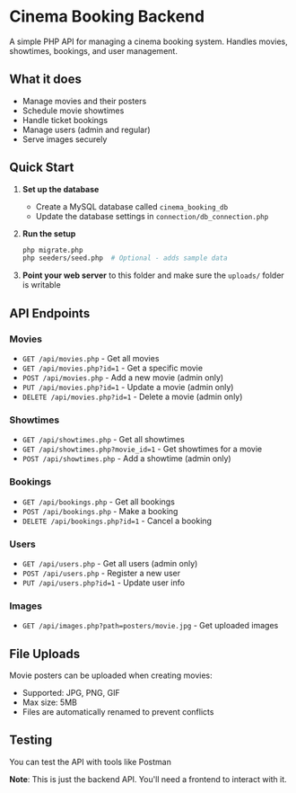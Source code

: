 # Cinema Booking Backend

A simple PHP API for managing a cinema booking system. Handles movies, showtimes, bookings, and user management.

## What it does

- Manage movies and their posters
- Schedule movie showtimes
- Handle ticket bookings
- Manage users (admin and regular)
- Serve images securely

## Quick Start

1. **Set up the database**

   - Create a MySQL database called `cinema_booking_db`
   - Update the database settings in `connection/db_connection.php`

2. **Run the setup**

   ```bash
   php migrate.php
   php seeders/seed.php  # Optional - adds sample data
   ```

3. **Point your web server** to this folder and make sure the `uploads/` folder is writable

## API Endpoints

### Movies

- `GET /api/movies.php` - Get all movies
- `GET /api/movies.php?id=1` - Get a specific movie
- `POST /api/movies.php` - Add a new movie (admin only)
- `PUT /api/movies.php?id=1` - Update a movie (admin only)
- `DELETE /api/movies.php?id=1` - Delete a movie (admin only)

### Showtimes

- `GET /api/showtimes.php` - Get all showtimes
- `GET /api/showtimes.php?movie_id=1` - Get showtimes for a movie
- `POST /api/showtimes.php` - Add a showtime (admin only)

### Bookings

- `GET /api/bookings.php` - Get all bookings
- `POST /api/bookings.php` - Make a booking
- `DELETE /api/bookings.php?id=1` - Cancel a booking

### Users

- `GET /api/users.php` - Get all users (admin only)
- `POST /api/users.php` - Register a new user
- `PUT /api/users.php?id=1` - Update user info

### Images

- `GET /api/images.php?path=posters/movie.jpg` - Get uploaded images

## File Uploads

Movie posters can be uploaded when creating movies:

- Supported: JPG, PNG, GIF
- Max size: 5MB
- Files are automatically renamed to prevent conflicts

## Testing

You can test the API with tools like Postman

**Note**: This is just the backend API. You'll need a frontend to interact with it.

